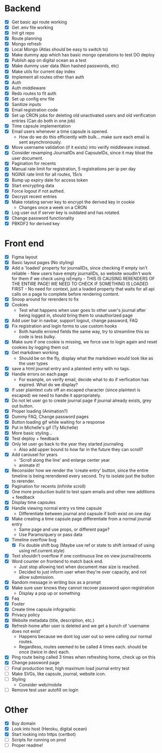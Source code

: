 # Backend
- [x] Get basic api route working
- [x] Get .env file working
- [x] Init git repo
- [x] Route planning
- [x] Mongo refresh
- [x] Local Mongo (Atlas should be easy to switch to)
- [x] Make dummy app which has basic mongo operations to test DO deploy
- [x] Publish app on digital ocean as a test
- [x] Make dummy user data (Non hashed passwords, etc)
- [x] Make utils for current day index
- [x] Implement all routes other than auth
- [x] Auth
- [x] Auth middleware
- [x] Redo routes to fit auth
- [x] Set up config env file
- [x] Sanitize inputs
- [x] Email registration code
- [x] Set up CRON jobs for deleting old unactivated users and old verification entries (Can do both in one job)
- [x] Time capsule implementation
- [x] Email users whenever a time capsule is opened.
    - How do we do this efficiently with bulk... make sure each email is sent asynchronously.
- [x] Move username validation (if it exists) into verify middleware instead.
- [x] Consider revamping JournalIDs and CapsuleIDs, since it may bloat the user document.
- [x] Pagination for recents
- [x] Manual rate limit for registration, 5 registrations per ip per day
- [x] NGINX rate limit for all routes, 15r/s
- [x] Bump up expiry date for access token
- [x] Start encrypting data
- [x] Force logout if not authed.
- [x] Decrypt recent entries
- [x] Make rotating server key to encrypt the derived key in cookie
    - Changes once a week on a CRON
- [x] Log user out if server key is outdated and has rotated.
- [x] Change password functionality
- [x] PBKDF2 for derived key

# Front end
- [x] Figma layout
- [x] Basic layout pages (No styling)
- [x] Add a 'loaded' property for journalIDs, since checking if empty isn't reliable
        - New users have empty journalIDs, so website woudln't work for them if we check using isEmpty
        - THIS IS CAUSING RERENDERS OF THE ENTIRE PAGE! WE NEED TO CHECK IF SOMETHING IS LOADED FIRST
            - No need for context, just a loaded property that waits for all api calls on a page to complete before rendering content.
- [x] Snoop around for rerenders to fix
- [x] Cookies
    - Test what happens when user goes to other user's journal after being logged in, should bring them to unauthorized page
- [x] Add user bar in navbar, support logout, change password, FAQ
- [x] Fix registration and login forms to use custom hooks
    - Both handle errored fields the same way, try to streamline this so code is less bulky.
- [x] Make sure if one cookie is missing, we force use to login again and reset cookies by logging them out
- [x] Get markdown working
    - Should be on the fly, display what the markdown would look like as the user types
- [x] save a html journal entry and a plaintext entry with no tags.
- [x] Handle errors on each page
    - For example, on verify email, decide what to do if verfication has expired. What do we display?
- [x] If user plaintext cuts off an escaped character (since plaintext is escaped) we need to handle it appropriately.
- [x] Do not let user go to create journal page if journal already exists, grey out button.
- [x] Proper loading (Animation?)
- [x] Dummy FAQ, Change password pages
- [x] Button loading gif while waiting for a response
- [x] Put in Michelle's gif (Ty Michelle)
- [x] More basic styling...
- [x] Test deploy + feedback
- [x] Only let user go back to the year they started journaling
    - Also add upper bound to how far in the future they can scroll?
- [x] Add carousel for years
    - 'Scroll along the line' and enlarge center year
    - animate it!
- [x] Reconsider how we render the 'create entry' button, since the entire timeline is being rerendered every second. Try to isolate just the button to rerender.
- [x] Pagination for recents (infinite scroll)
- [x] One more production build to test spam emails and other new additions + feedback
- [x] Display time capsules
- [x] Handle viewing normal entry vs time capsule
    - Differentiate between journal and capsule if both exist on one day
- [x] Make creating a time capsule page differentiate from a normal journal entry
    - Same page and use props, or different page?
    - Use Params/query or pass data 
- [x] Timeline overflow bug
    - [x] Fix double shift bug (Maybe use ref or state to shift isntead of using using ref.current.style)
- [x] Text shouldn't overflow if one continuous line on view journal/recents
- [x] Word counter on frontend to match back end.
    - Just stop allowing text when document max size is reached.
    * Decided to just inform user when they're over capacity, and not allow submission.
- [x] Random message in writing box as a prompt
- [x] Make sure user knows they cannot recover password upon registration
    - Display a pop up or something
- [x] Faq
- [x] Footer
- [x] Create time capsule infographic
- [x] Privacy policy
- [x] Website metadata (title, description, etc.)
- [x] Refresh home after user is deleted and we get a bunch of 'username does not exist'
    - Happens because we dont log user out so were calling our normal routes.
    - Regardless, routes seemed to be called 4 times each. should be once (twice in dev) each.
- [x] Ping route being called 3 times when refreshing home, check up on this
- [x] Change password page
- [ ] Final production test, high maximum load journal entry test
- [ ] Make SVGs, like capsule, journal, website icon.
- [ ] Styling
    - Consider web/mobile
- [ ] Remove test user autofill on login

# Other
- [x] Buy domain
- [x] Look into host (Heroku, digital ocean)
- [x] Start looking into https (certbot)
- [ ] Scripts for running on prod
- [ ] Proper readme!